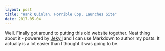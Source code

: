 ```yaml
---
layout: post
title: "Hank Quinlan, Horrible Cop, Launches Site"
date: 2017-05-04
---
```


Well. Finally got around to putting this old website together. Neat thing about it - powered by [Jekyll](http://jekyllrb.com) and I can use Markdown to author my posts. It actually is a lot easier than I thought it was going to be.
